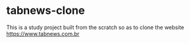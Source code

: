 # tabnews-clone

This is a study project built from the scratch so as to clone the website https://www.tabnews.com.br
